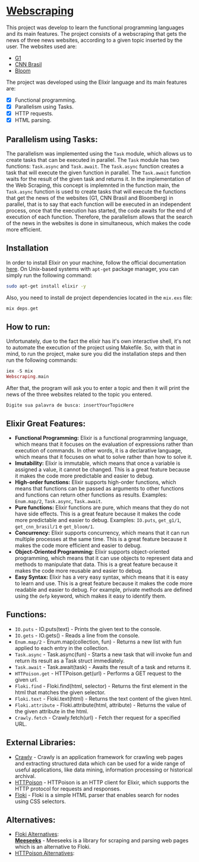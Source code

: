 # [Webscraping](https://github.com/Web-Scraping-Elixir)
This project was  develop to learn the functional programming languages and its main features. The project consists of a webscraping that gets the news of three news websites, according to a given topic inserted by the user. The websites used are:
- [G1](https://g1.globo.com/)
- [CNN Brasil](https://www.cnnbrasil.com.br/)
- [Bloom](https://www.bloomberg.com/)  
  
The project was developed using the Elixir language and its main features are:
- [x] Functional programming.
- [x] Parallelism using Tasks.
- [x] HTTP requests.
- [x] HTML parsing.

## Parallelism using Tasks:
The parallelism was implemented using the `Task` module, which allows us to create tasks that can be executed in parallel. The `Task` module has two functions: `Task.async` and `Task.await`. The `Task.async` function creates a task that will execute the given function in parallel. The `Task.await` function waits for the result of the given task and returns it. In the implementation of the Web Scraping, this concept is implemnted in the function main, the `Task.async` function is used to create tasks that will execute the functions that get the news of the websites (G1, CNN Brasil and Bloomberg) in parallel, that is to say that each function will be executed in an independent process, once that the execution has started, the code awaits for the end of execution of each function.
Therefore, the parallelism allows that the search of the news in the websites is done in simultaneous, which makes the code more efficient.

## Installation
In order to install Elixir on your machine, follow the official documentation [here](https://elixir-lang.org/install.html).
On Unix-based systems with `apt-get` package manager, you can simply run the following command:
```bash
sudo apt-get install elixir -y
```
Also, you need to install de project dependencies located in the `mix.exs` file:
```elixir
mix deps.get
```

## How to run:
Unfortunately, due to the fact the elixir has it's own interactive shell, it's not to automate the execution of the project using Makefile.
So, with that in mind, to run the project, make sure you did the installation steps and then run the following commands:
```elixir  
iex -S mix  
Webscraping.main  
```
After that, the program will ask you to enter a topic and then it will print the news of the three websites related to the topic you entered.
```
Digite sua palavra de busca: insertYourTopicHere
```

## Elixir Great Features:
- **Functional Programming:** Elixir is a functional programming language, which means that it focuses on the evaluation of expressions rather than execution of commands. In other words, it is a declarative language, which means that it focuses on what to solve rather than how to solve it.
- **Imutability:** Elixir is immutable, which means that once a variable is assigned a value, it cannot be changed. This is a great feature because it makes the code more predictable and easier to debug.
- **High-order functions:** Elixir supports high-order functions, which means that functions can be passed as arguments to other functions and functions can return other functions as results. Examples: `Enum.map/2`, `Task.async`, `Task.await`.
- **Pure functions:** Elixir functions are pure, which means that they do not have side effects. This is a great feature because it makes the code more predictable and easier to debug. Examples: `IO.puts`, `get_g1/1`, `get_cnn_brasil/1` e `get_bloom/1`.
- **Concurrency:** Elixir supports concurrency, which means that it can run multiple processes at the same time. This is a great feature because it makes the code more efficient and easier to debug.
- **Object-Oriented Programming:** Elixir supports object-oriented programming, which means that it can use objects to represent data and methods to manipulate that data. This is a great feature because it makes the code more reusable and easier to debug.
- **Easy Syntax:** Elixir has a very easy syntax, which means that it is easy to learn and use. This is a great feature because it makes the code more readable and easier to debug. For example, private methods are defined using the `defp` keyword, which makes it easy to identify them.


## Functions:
- `IO.puts` - IO.puts(text) - Prints the given text to the console.
- `ÌO.gets` - IO.gets() - Reads a line from the console.
- `Enum.map/2` - Enum.map(collection, fun) - Returns a new list with fun applied to each entry in the collection.
- `Task.async` - Task.async(fun) - Starts a new task that will invoke fun and return its result as a Task struct immediately.
- `Task.await` - Task.await(task) - Awaits the result of a task and returns it.
- `HTTPoison.get` - HTTPoison.get(url) - Performs a GET request to the given url.
- `Floki.find` - Floki.find(html, selector) - Returns the first element in the html that matches the given selector.
- `Floki.text` - Floki.text(html) - Returns the text content of the given html.
- `Floki.attribute` - Floki.attribute(html, attribute) - Returns the value of the given attribute in the html.
- `Crawly.fetch` - Crawly.fetch(url) - Fetch ther request for a specified URL.

## External Libraries:
- [Crawly](https://github.com/elixir-crawly/crawly) - Crawly is an application framework for crawling web pages and extracting structured data which can be used for a wide range of useful applications, like data mining, information processing or historical archival.
- [HTTPoison](https://hexdocs.pm/httpoison/HTTPoison.html) - HTTPoison is an HTTP client for Elixir, which supports the HTTP protocol for requests and responses.
- [Floki](https://github.com/philss/floki) - Floki is a simple HTML parser that enables search for nodes using CSS selectors.

## Alternatives:
- [Floki Alternatives](https://elixir.libhunt.com/floki-alternatives):  
	**[Meeseeks](https://github.com/mischov/meeseeks)** - Meeseeks is a library for scraping and parsing web pages which is an alternative to Floki.
- [HTTPoison Alternatives](https://elixir.libhunt.com/httpoison-alternatives):  
